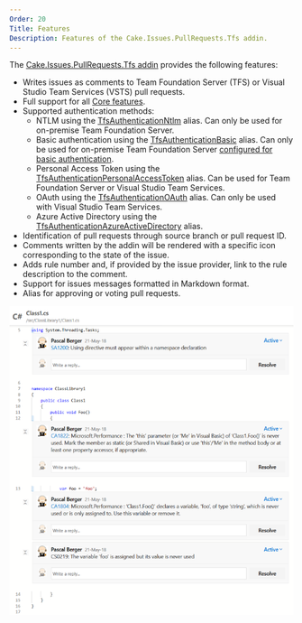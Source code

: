 ```yaml
---
Order: 20
Title: Features
Description: Features of the Cake.Issues.PullRequests.Tfs addin.
---
```

The [Cake.Issues.PullRequests.Tfs addin] provides the following features:

* Writes issues as comments to Team Foundation Server (TFS) or Visual Studio Team Services (VSTS) pull requests.
* Full support for all [Core features].
* Supported authentication methods:
  * NTLM using the [TfsAuthenticationNtlm] alias.
    Can only be used for on-premise Team Foundation Server.
  * Basic authentication using the [TfsAuthenticationBasic] alias.
    Can only be used for on-premise Team Foundation Server [configured for basic authentication].
  * Personal Access Token using the [TfsAuthenticationPersonalAccessToken] alias.
    Can be used for Team Foundation Server or Visual Studio Team Services.
  * OAuth using the [TfsAuthenticationOAuth] alias.
    Can only be used with Visual Studio Team Services.
  * Azure Active Directory using the [TfsAuthenticationAzureActiveDirectory] alias.
* Identification of pull requests through source branch or pull request ID.
* Comments written by the addin will be rendered with a specific icon corresponding to the state of the issue.
* Adds rule number and, if provided by the issue provider, link to the rule description to the comment.
* Support for issues messages formatted in Markdown format.
* Alias for approving or voting pull requests.

![Cake.Issues.PullRequests.Tfs](cake.issues.pullrequests.tfs.png "Cake.Issues.PullRequests.Tfs")

[Cake.Issues.PullRequests.Tfs addin]: https://www.nuget.org/packages/Cake.Issues.PullRequests.Tfs
[Core features]: ../../overview/features#supported-core-functionality
[TfsAuthenticationNtlm]: ../../../api/Cake.Issues.PullRequests.Tfs/TfsPullRequestSystemAliases/4E73CD70
[TfsAuthenticationBasic]: ../../../api/Cake.Issues.PullRequests.Tfs/TfsPullRequestSystemAliases/3FA02408
[TfsAuthenticationPersonalAccessToken]: ../../../api/Cake.Issues.PullRequests.Tfs/TfsPullRequestSystemAliases/B7AA9CF6
[TfsAuthenticationOAuth]: ../../../api/Cake.Issues.PullRequests.Tfs/TfsPullRequestSystemAliases/44032AF4
[TfsAuthenticationAzureActiveDirectory]: ../../../api/Cake.Issues.PullRequests.Tfs/TfsPullRequestSystemAliases/6826C541
[configured for basic authentication]: https://www.visualstudio.com/en-us/docs/integrate/get-started/auth/tfs-basic-auth
